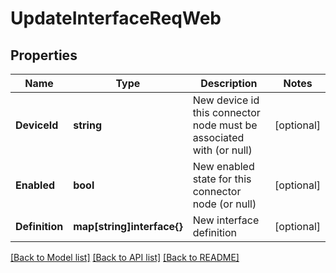 # UpdateInterfaceReqWeb

## Properties

Name | Type | Description | Notes
------------ | ------------- | ------------- | -------------
**DeviceId** | **string** | New device id this connector node must be associated with (or null) | [optional] 
**Enabled** | **bool** | New enabled state for this connector node (or null) | [optional] 
**Definition** | **map[string]interface{}** | New interface definition | [optional] 

[[Back to Model list]](../README.md#documentation-for-models) [[Back to API list]](../README.md#documentation-for-api-endpoints) [[Back to README]](../README.md)


